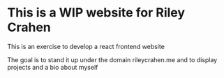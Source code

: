 # This is a WIP website for Riley Crahen

This is an exercise to develop a react frontend website

The goal is to stand it up under the domain rileycrahen.me
and to display projects and a bio about myself

